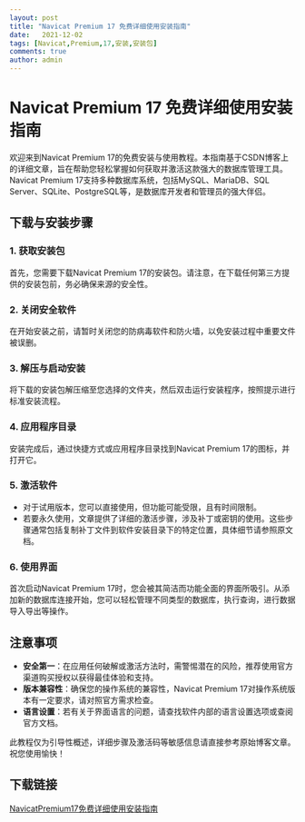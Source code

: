 ```yaml
---
layout: post
title: "Navicat Premium 17 免费详细使用安装指南"
date:   2021-12-02
tags: [Navicat,Premium,17,安装,安装包]
comments: true
author: admin
---
```

# Navicat Premium 17 免费详细使用安装指南

欢迎来到Navicat Premium 17的免费安装与使用教程。本指南基于CSDN博客上的详细文章，旨在帮助您轻松掌握如何获取并激活这款强大的数据库管理工具。Navicat Premium 17支持多种数据库系统，包括MySQL、MariaDB、SQL Server、SQLite、PostgreSQL等，是数据库开发者和管理员的强大伴侣。

## 下载与安装步骤

### 1. 获取安装包

首先，您需要下载Navicat Premium 17的安装包。请注意，在下载任何第三方提供的安装包前，务必确保来源的安全性。

### 2. 关闭安全软件

在开始安装之前，请暂时关闭您的防病毒软件和防火墙，以免安装过程中重要文件被误删。

### 3. 解压与启动安装

将下载的安装包解压缩至您选择的文件夹，然后双击运行安装程序，按照提示进行标准安装流程。

### 4. 应用程序目录

安装完成后，通过快捷方式或应用程序目录找到Navicat Premium 17的图标，并打开它。

### 5. 激活软件

- 对于试用版本，您可以直接使用，但功能可能受限，且有时间限制。
- 若要永久使用，文章提供了详细的激活步骤，涉及补丁或密钥的使用。这些步骤通常包括复制补丁文件到软件安装目录下的特定位置，具体细节请参照原文档。

### 6. 使用界面

首次启动Navicat Premium 17时，您会被其简洁而功能全面的界面所吸引。从添加新的数据库连接开始，您可以轻松管理不同类型的数据库，执行查询，进行数据导入导出等操作。

## 注意事项

- **安全第一**：在应用任何破解或激活方法时，需警惕潜在的风险，推荐使用官方渠道购买授权以获得最佳体验和支持。
- **版本兼容性**：确保您的操作系统的兼容性，Navicat Premium 17对操作系统版本有一定要求，请对照官方需求检查。
- **语言设置**：若有关于界面语言的问题，请查找软件内部的语言设置选项或查阅官方文档。

此教程仅为引导性概述，详细步骤及激活码等敏感信息请直接参考原始博客文章。祝您使用愉快！

## 下载链接

[NavicatPremium17免费详细使用安装指南](https://pan.quark.cn/s/536208ab7da0)